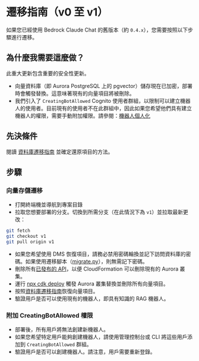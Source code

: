 # 遷移指南（v0 至 v1）

如果您已經使用 Bedrock Claude Chat 的舊版本（約 `0.4.x`），您需要按照以下步驟進行遷移。

## 為什麼我需要這麼做？

此重大更新包含重要的安全性更新。

- 向量資料庫（即 Aurora PostgreSQL 上的 pgvector）儲存現在已加密，部署時會觸發替換。這意味著現有的向量項目將被刪除。
- 我們引入了 `CreatingBotAllowed` Cognito 使用者群組，以限制可以建立機器人的使用者。目前現有的使用者不在此群組中，因此如果您希望他們具有建立機器人的權限，需要手動附加權限。請參閱：[機器人個人化](../../README.md#bot-personalization)

## 先決條件

閱讀 [資料庫遷移指南](./DATABASE_MIGRATION_zh-TW.md) 並確定還原項目的方法。

## 步驟

### 向量存儲遷移

- 打開終端機並導航到專案目錄
- 拉取您想要部署的分支。切換到所需分支（在此情況下為 `v1`）並拉取最新更改：

```sh
git fetch
git checkout v1
git pull origin v1
```

- 如果您希望使用 DMS 恢復項目，請務必禁用密碼輪換並記下訪問資料庫的密碼。如果使用遷移腳本（[migrate.py](./migrate.py)），則無需記下密碼。
- 刪除所有[已發布的 API](../PUBLISH_API_zh-TW.md)，以便 CloudFormation 可以刪除現有的 Aurora 叢集。
- 運行 [npx cdk deploy](../README.md#deploy-using-cdk) 觸發 Aurora 叢集替換並刪除所有向量項目。
- 按照[資料庫遷移指南](./DATABASE_MIGRATION_zh-TW.md)恢復向量項目。
- 驗證用戶是否可以使用現有的機器人，即具有知識的 RAG 機器人。

### 附加 CreatingBotAllowed 權限

- 部署後，所有用戶將無法創建新機器人。
- 如果您希望特定用戶能夠創建機器人，請使用管理控制台或 CLI 將這些用戶添加到 `CreatingBotAllowed` 群組。
- 驗證用戶是否可以創建機器人。請注意，用戶需要重新登錄。